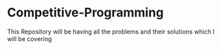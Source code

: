 # Competitive-Programming
This Repository will be having all the problems and their solutions which I will be covering

